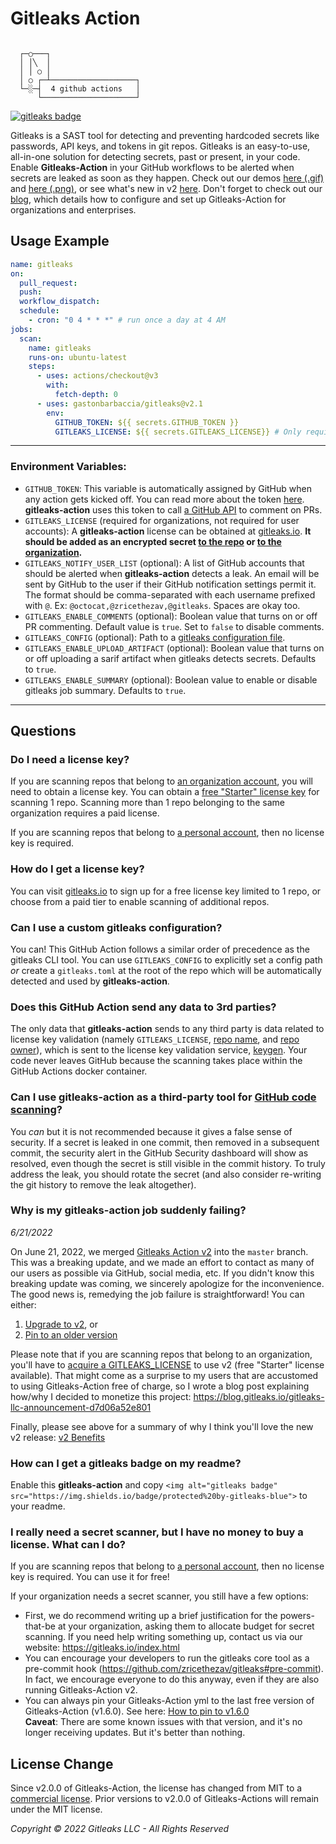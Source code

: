 # Gitleaks Action

```

  ┌─○───┐
  │ │╲  │
  │ │ ○ │
  │ ○ ┌─┴───────────────────┐
  └─░─┤  4 github actions   │
      └─────────────────────┘

```

<p align="left">
    <a href="https://github.com/zricethezav/gitleaks-action">
        <img alt="gitleaks badge" src="https://img.shields.io/badge/protected%20by-gitleaks-blue">
    </a>
</p>

Gitleaks is a SAST tool for detecting and preventing hardcoded secrets like passwords, API keys, and tokens in git repos. Gitleaks is an easy-to-use, all-in-one solution for detecting secrets, past or present, in your code. Enable **Gitleaks-Action** in your GitHub workflows to be alerted when secrets are leaked as soon as they happen. Check out our demos [here (.gif)](https://user-images.githubusercontent.com/15034943/178513034-de5a1906-b71d-454a-a792-47b7ac0e21e6.gif) and [here (.png)](https://user-images.githubusercontent.com/15034943/193462170-7314a63b-1c37-4c9e-ac93-33d6d3fc561a.png), or see what's new in v2 [here](v2.md). Don't forget to check out our [blog](https://blog.gitleaks.io), which details how to configure and set up Gitleaks-Action for organizations and enterprises.

## Usage Example

```yml
name: gitleaks
on:
  pull_request:
  push:
  workflow_dispatch:
  schedule:
    - cron: "0 4 * * *" # run once a day at 4 AM
jobs:
  scan:
    name: gitleaks
    runs-on: ubuntu-latest
    steps:
      - uses: actions/checkout@v3
        with:
          fetch-depth: 0
      - uses: gastonbarbaccia/gitleaks@v2.1
        env:
          GITHUB_TOKEN: ${{ secrets.GITHUB_TOKEN }}
          GITLEAKS_LICENSE: ${{ secrets.GITLEAKS_LICENSE}} # Only required for Organizations, not personal accounts.
```


---
### Environment Variables:

- `GITHUB_TOKEN`: This variable is automatically assigned by GitHub when any action gets kicked off. You can read more about the token [here](https://docs.github.com/en/actions/security-guides/automatic-token-authentication#about-the-github_token-secret).
  **gitleaks-action** uses this token to call [a GitHub API](https://octokit.github.io/rest.js/v18#pulls-create-review-comment) to comment on PRs.
- `GITLEAKS_LICENSE` (required for organizations, not required for user accounts): A **gitleaks-action** license can be obtained at [gitleaks.io](https://gitleaks.io/products.html). **It should be added as an encrypted secret [to the repo](https://docs.github.com/en/actions/security-guides/encrypted-secrets#creating-encrypted-secrets-for-a-repository) or [to the organization](https://docs.github.com/en/actions/security-guides/encrypted-secrets#creating-encrypted-secrets-for-an-organization).**
- `GITLEAKS_NOTIFY_USER_LIST` (optional): A list of GitHub accounts that should be alerted when **gitleaks-action** detects a leak. An email will be sent by GitHub to the user if their GitHub notification settings permit it. The format should be comma-separated with each username prefixed with `@`. Ex: `@octocat,@zricethezav,@gitleaks`. Spaces are okay too.
- `GITLEAKS_ENABLE_COMMENTS` (optional): Boolean value that turns on or off PR commenting. Default value is `true`.
  Set to `false` to disable comments.
- `GITLEAKS_CONFIG` (optional): Path to a [gitleaks configuration file](https://github.com/zricethezav/gitleaks#configuration).
- `GITLEAKS_ENABLE_UPLOAD_ARTIFACT` (optional): Boolean value that turns on or off uploading a sarif artifact when gitleaks detects secrets. Defaults to `true`.
- `GITLEAKS_ENABLE_SUMMARY` (optional): Boolean value to enable or disable gitleaks job summary. Defaults to `true`.
---

## Questions

### Do I need a license key?
If you are scanning repos that belong to [an organization account](https://docs.github.com/en/organizations/collaborating-with-groups-in-organizations/about-organizations), you will need to obtain a license key. You can obtain a [free "Starter" license key](https://gitleaks.io/products.html) for scanning 1 repo. Scanning more than 1 repo belonging to the same organization requires a paid license.

If you are scanning repos that belong to [a personal account](https://docs.github.com/en/get-started/learning-about-github/types-of-github-accounts#personal-accounts), then no license key is required.

### How do I get a license key?

You can visit [gitleaks.io](https://gitleaks.io/products.html) to sign up for a
free license key limited to 1 repo, or choose from a paid tier to enable scanning of additional repos.

### Can I use a custom gitleaks configuration?

You can! This GitHub Action follows a similar order of precedence
as the gitleaks CLI tool. You can use `GITLEAKS_CONFIG` to explicitly set a
config path _or_ create a `gitleaks.toml` at the root of the repo which will be
automatically detected and used by **gitleaks-action**.

### Does this GitHub Action send any data to 3rd parties?

The only data that **gitleaks-action** sends to any third party is data related to license key validation (namely `GITLEAKS_LICENSE`, [repo name](https://github.com/zricethezav/gitleaks-action/blob/v2/src/keygen.js#L76), and [repo owner](https://github.com/zricethezav/gitleaks-action/blob/v2/src/keygen.js#L18)), which is sent to the license key validation service, [keygen](https://keygen.sh). Your code never leaves GitHub because the scanning takes place within the GitHub Actions docker container.

### Can I use **gitleaks-action** as a third-party tool for [GitHub code scanning](https://docs.github.com/en/code-security/code-scanning/automatically-scanning-your-code-for-vulnerabilities-and-errors/setting-up-code-scanning-for-a-repository)?

You _can_ but it is not recommended because it gives a false sense of security. If a secret is leaked in one commit, then removed in a subsequent commit,
the security alert in the GitHub Security dashboard will show as resolved, even though the secret is still visible in the commit history. To truly address the leak,
you should rotate the secret (and also consider re-writing the git history to remove the leak altogether).

### Why is my gitleaks-action job suddenly failing?
_6/21/2022_

On June 21, 2022, we merged [Gitleaks Action v2](https://github.com/gitleaks/gitleaks-action/releases/tag/v2.0.0) into the `master` branch. This was a breaking update, and we made an effort to contact as many of our users as possible via GitHub, social media, etc. If you didn't know this breaking update was coming, we sincerely apologize for the inconvenience. The good news is, remedying the job failure is straightforward! You can either:
1. [Upgrade to v2](v2.md#how-to-upgrade-to-v2), or
1. [Pin to an older version](v2.md#how-to-pin-to-v160)

Please note that if you are scanning repos that belong to an organization, you'll have to [acquire a GITLEAKS_LICENSE](https://github.com/gitleaks/gitleaks-action#environment-variables) to use v2 (free "Starter" license available). That might come as a surprise to my users that are accustomed to using Gitleaks-Action free of charge, so I wrote a blog post explaining how/why I decided to monetize this project: https://blog.gitleaks.io/gitleaks-llc-announcement-d7d06a52e801

Finally, please see above for a summary of why I think you'll love the new v2 release: [v2 Benefits](v2.md#v2-benefits)

### How can I get a gitleaks badge on my readme?

Enable this **gitleaks-action** and copy
`<img alt="gitleaks badge" src="https://img.shields.io/badge/protected%20by-gitleaks-blue">` to your readme.

### I really need a secret scanner, but I have no money to buy a license. What can I do?
If you are scanning repos that belong to [a personal account](https://docs.github.com/en/get-started/learning-about-github/types-of-github-accounts#personal-accounts), then no license key is required. You can use it for free!

If your organization needs a secret scanner, you still have a few options:
* First, we do recommend writing up a brief justification for the powers-that-be at your organization, asking them to allocate budget for secret scanning. If you need help writing something up, contact us via our website: https://gitleaks.io/index.html
* You can encourage your developers to run the gitleaks core tool as a pre-commit hook (https://github.com/zricethezav/gitleaks#pre-commit). In fact, we encourage everyone to do this anyway, even if they are also running Gitleaks-Action v2.
* You can always pin your Gitleaks-Action yml to the last free version of Gitleaks-Action (v1.6.0). See here: [How to pin to v1.6.0](v2.md#how-to-pin-to-v160)</br>
    **Caveat**: There are some known issues with that version, and it's no longer receiving updates. But it's better than nothing.

## License Change
Since v2.0.0 of Gitleaks-Action, the license has changed from MIT to a [commercial license](https://github.com/zricethezav/gitleaks-action/blob/v2/COMMERCIAL-LICENSE.txt). Prior versions to v2.0.0 of Gitleaks-Actions will remain under the MIT license.


_Copyright © 2022 Gitleaks LLC - All Rights Reserved_

